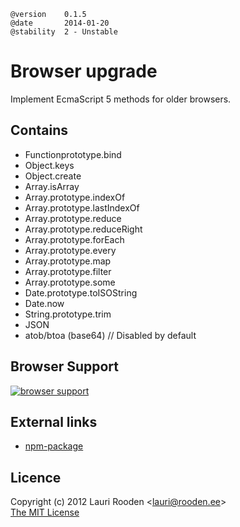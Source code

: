 
[7]: https://ci.testling.com/litejs/browser-upgrade-lite.png
[8]: https://ci.testling.com/litejs/browser-upgrade-lite
[npm-package]: https://npmjs.org/package/browser-upgrade-lite


    @version    0.1.5
    @date       2014-01-20
    @stability  2 - Unstable



Browser upgrade
===============

Implement EcmaScript 5 methods for older browsers.


Contains
--------

- Functionprototype.bind
- Object.keys
- Object.create
- Array.isArray
- Array.prototype.indexOf
- Array.prototype.lastIndexOf
- Array.prototype.reduce
- Array.prototype.reduceRight
- Array.prototype.forEach
- Array.prototype.every
- Array.prototype.map
- Array.prototype.filter
- Array.prototype.some
- Date.prototype.toISOString
- Date.now
- String.prototype.trim
- JSON
- atob/btoa (base64) // Disabled by default


Browser Support
---------------

[![browser support][7]][8]


External links
--------------

-   [npm-package][]


Licence
-------

Copyright (c) 2012 Lauri Rooden &lt;lauri@rooden.ee&gt;  
[The MIT License](http://lauri.rooden.ee/mit-license.txt)


